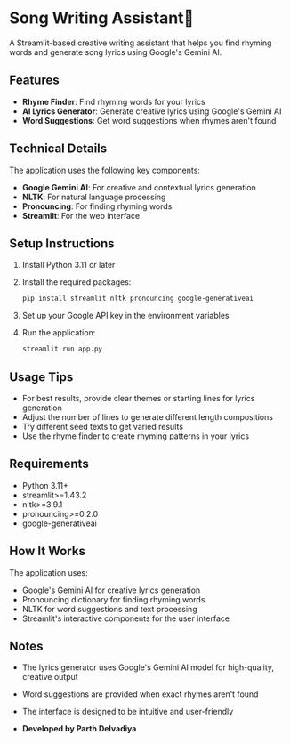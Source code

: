 # Song Writing Assistant🎵

A Streamlit-based creative writing assistant that helps you find rhyming words and generate song lyrics using Google's Gemini AI.

## Features

- **Rhyme Finder**: Find rhyming words for your lyrics
- **AI Lyrics Generator**: Generate creative lyrics using Google's Gemini AI
- **Word Suggestions**: Get word suggestions when rhymes aren't found

## Technical Details

The application uses the following key components:

- **Google Gemini AI**: For creative and contextual lyrics generation
- **NLTK**: For natural language processing
- **Pronouncing**: For finding rhyming words
- **Streamlit**: For the web interface

## Setup Instructions

1. Install Python 3.11 or later
2. Install the required packages:
   ```bash
   pip install streamlit nltk pronouncing google-generativeai
   ```

3. Set up your Google API key in the environment variables
4. Run the application:
   ```bash
   streamlit run app.py
   ```

## Usage Tips

- For best results, provide clear themes or starting lines for lyrics generation
- Adjust the number of lines to generate different length compositions
- Try different seed texts to get varied results
- Use the rhyme finder to create rhyming patterns in your lyrics

## Requirements

- Python 3.11+
- streamlit>=1.43.2
- nltk>=3.9.1
- pronouncing>=0.2.0
- google-generativeai

## How It Works

The application uses:
- Google's Gemini AI for creative lyrics generation
- Pronouncing dictionary for finding rhyming words
- NLTK for word suggestions and text processing
- Streamlit's interactive components for the user interface

## Notes

- The lyrics generator uses Google's Gemini AI model for high-quality, creative output
- Word suggestions are provided when exact rhymes aren't found
- The interface is designed to be intuitive and user-friendly

- **Developed by Parth Delvadiya**

